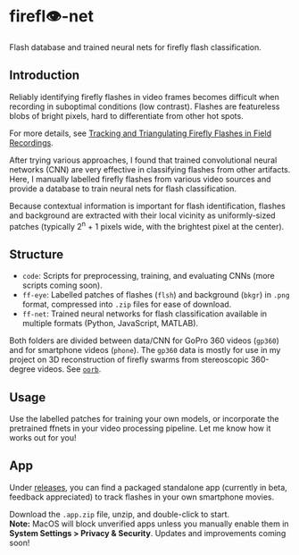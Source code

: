 # firefl👁️-net
Flash database and trained neural nets for firefly flash classification.

## Introduction
Reliably identifying firefly flashes in video frames becomes difficult when recording in suboptimal conditions (low contrast). Flashes are featureless blobs of bright pixels, hard to differentiate from other hot spots.

For more details, see [Tracking and Triangulating Firefly Flashes in Field Recordings](https://arxiv.org/abs/2410.19932).

After trying various approaches, I found that trained convolutional neural networks (CNN) are very effective in classifying flashes from other artifacts. Here, I manually labelled firefly flashes from various video sources and provide a database to train neural nets for flash classification.

Because contextual information is important for flash identification, flashes and background are extracted with their local vicinity as uniformly-sized patches (typically 2<sup>n</sup> + 1 pixels wide, with the brightest pixel at the center).

## Structure
- `code`: Scripts for preprocessing, training, and evaluating CNNs (more scripts coming soon).
- `ff-eye`: Labelled patches of flashes (`flsh`) and background (`bkgr`) in `.png` format, compressed into `.zip` files for ease of download.
- `ff-net`: Trained neural networks for flash classification available in multiple formats (Python, JavaScript, MATLAB).

Both folders are divided between data/CNN for GoPro 360 videos (`gp360`) and for smartphone videos (`phone`). 
The `gp360` data is mostly for use in my project on 3D reconstruction of firefly swarms from stereoscopic 360-degree videos. See [`oorb`](https://github.com/rapsar/oorb).

## Usage
Use the labelled patches for training your own models, or incorporate the pretrained ffnets in your video processing pipeline. Let me know how it works out for you!

## App
Under [releases](https://github.com/rapsar/firefl-eye-net/releases), you can find a packaged standalone app (currently in beta, feedback appreciated) to track flashes in your own smartphone movies.

Download the `.app.zip` file, unzip, and double-click to start.  
**Note:** MacOS will block unverified apps unless you manually enable them in **System Settings > Privacy & Security**. Updates and improvements coming soon!


